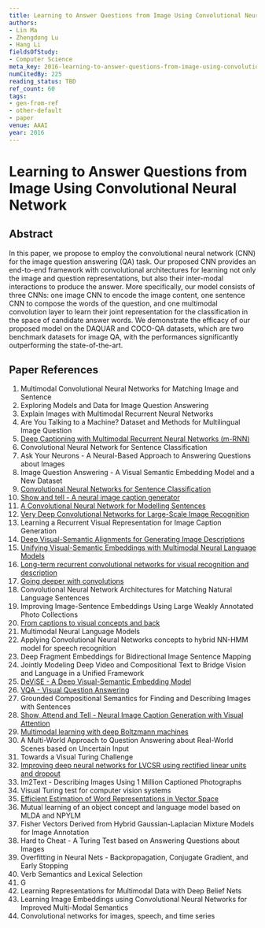 ```yaml
---
title: Learning to Answer Questions from Image Using Convolutional Neural Network
authors:
- Lin Ma
- Zhengdong Lu
- Hang Li
fieldsOfStudy:
- Computer Science
meta_key: 2016-learning-to-answer-questions-from-image-using-convolutional-neural-network
numCitedBy: 225
reading_status: TBD
ref_count: 60
tags:
- gen-from-ref
- other-default
- paper
venue: AAAI
year: 2016
---
```


# Learning to Answer Questions from Image Using Convolutional Neural Network

## Abstract

In this paper, we propose to employ the convolutional neural network (CNN) for the image question answering (QA) task. Our proposed CNN provides an end-to-end framework with convolutional architectures for learning not only the image and question representations, but also their inter-modal interactions to produce the answer. More specifically, our model consists of three CNNs: one image CNN to encode the image content, one sentence CNN to compose the words of the question, and one multimodal convolution layer to learn their joint representation for the classification in the space of candidate answer words. We demonstrate the efficacy of our proposed model on the DAQUAR and COCO-QA datasets, which are two benchmark datasets for image QA, with the performances significantly outperforming the state-of-the-art.

## Paper References

1. Multimodal Convolutional Neural Networks for Matching Image and Sentence
2. Exploring Models and Data for Image Question Answering
3. Explain Images with Multimodal Recurrent Neural Networks
4. Are You Talking to a Machine? Dataset and Methods for Multilingual Image Question
5. [Deep Captioning with Multimodal Recurrent Neural Networks (m-RNN)](2015-deep-captioning-with-multimodal-recurrent-neural-networks-m-rnn)
6. Convolutional Neural Network for Sentence Classification
7. Ask Your Neurons - A Neural-Based Approach to Answering Questions about Images
8. Image Question Answering - A Visual Semantic Embedding Model and a New Dataset
9. [Convolutional Neural Networks for Sentence Classification](2014-convolutional-neural-networks-for-sentence-classification)
10. [Show and tell - A neural image caption generator](2015-show-and-tell-a-neural-image-caption-generator)
11. [A Convolutional Neural Network for Modelling Sentences](2014-a-convolutional-neural-network-for-modelling-sentences)
12. [Very Deep Convolutional Networks for Large-Scale Image Recognition](2015-very-deep-convolutional-networks-for-large-scale-image-recognition)
13. Learning a Recurrent Visual Representation for Image Caption Generation
14. [Deep Visual-Semantic Alignments for Generating Image Descriptions](2017-deep-visual-semantic-alignments-for-generating-image-descriptions)
15. [Unifying Visual-Semantic Embeddings with Multimodal Neural Language Models](2014-unifying-visual-semantic-embeddings-with-multimodal-neural-language-models)
16. [Long-term recurrent convolutional networks for visual recognition and description](2015-long-term-recurrent-convolutional-networks-for-visual-recognition-and-description)
17. [Going deeper with convolutions](2015-going-deeper-with-convolutions)
18. Convolutional Neural Network Architectures for Matching Natural Language Sentences
19. Improving Image-Sentence Embeddings Using Large Weakly Annotated Photo Collections
20. [From captions to visual concepts and back](2015-from-captions-to-visual-concepts-and-back)
21. Multimodal Neural Language Models
22. Applying Convolutional Neural Networks concepts to hybrid NN-HMM model for speech recognition
23. Deep Fragment Embeddings for Bidirectional Image Sentence Mapping
24. Jointly Modeling Deep Video and Compositional Text to Bridge Vision and Language in a Unified Framework
25. [DeViSE - A Deep Visual-Semantic Embedding Model](2013-devise-a-deep-visual-semantic-embedding-model)
26. [VQA - Visual Question Answering](2015-vqa-visual-question-answering)
27. Grounded Compositional Semantics for Finding and Describing Images with Sentences
28. [Show, Attend and Tell - Neural Image Caption Generation with Visual Attention](2015-show-attend-and-tell-neural-image-caption-generation-with-visual-attention)
29. [Multimodal learning with deep Boltzmann machines](2012-multimodal-learning-with-deep-boltzmann-machines)
30. A Multi-World Approach to Question Answering about Real-World Scenes based on Uncertain Input
31. Towards a Visual Turing Challenge
32. [Improving deep neural networks for LVCSR using rectified linear units and dropout](2013-improving-deep-neural-networks-for-lvcsr-using-rectified-linear-units-and-dropout)
33. Im2Text - Describing Images Using 1 Million Captioned Photographs
34. Visual Turing test for computer vision systems
35. [Efficient Estimation of Word Representations in Vector Space](2013-efficient-estimation-of-word-representations-in-vector-space)
36. Mutual learning of an object concept and language model based on MLDA and NPYLM
37. Fisher Vectors Derived from Hybrid Gaussian-Laplacian Mixture Models for Image Annotation
38. Hard to Cheat - A Turing Test based on Answering Questions about Images
39. Overfitting in Neural Nets - Backpropagation, Conjugate Gradient, and Early Stopping
40. Verb Semantics and Lexical Selection
41. G
42. Learning Representations for Multimodal Data with Deep Belief Nets
43. Learning Image Embeddings using Convolutional Neural Networks for Improved Multi-Modal Semantics
44. Convolutional networks for images, speech, and time series
